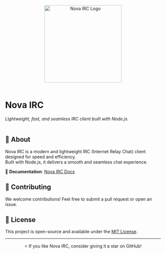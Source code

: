 <p align="center">
  <br>
  <picture>
    <source srcset="https://botsolutions.eu/assets/img/novairc/novamain1.png" media="(prefers-color-scheme: dark)" width="250" />
    <img src="https://botsolutions.eu/assets/img/novairc/novablack2.png" alt="Nova IRC Logo" width="250" />
  </picture>
  <br><br>
  <h1>Nova IRC</h1>
  <em>Lightweight, fast, and seamless IRC client built with Node.js.</em>
  <br><br>
</p>

## 🚀 About

Nova IRC is a modern and lightweight IRC (Internet Relay Chat) client designed for speed and efficiency. <br>Built with Node.js, it delivers a smooth and seamless chat experience.

🔗 **Documentation**: [Nova IRC Docs](https://bmsvieira.gitbook.io/nova-irc)

## 🤝 Contributing

We welcome contributions! Feel free to submit a pull request or open an issue.

## 📜 License

This project is open-source and available under the [MIT License](LICENSE).

---

<p align="center">
  ⭐ If you like Nova IRC, consider giving it a star on GitHub!
</p>
